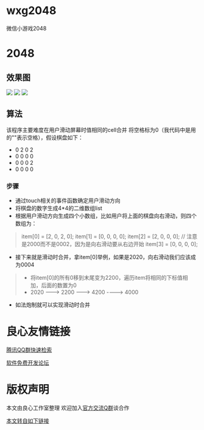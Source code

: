 # wxg2048
微信小游戏2048
# 2048
## 效果图
![](img/index.png)
![](img/exp1.png)
![](img/exp2.png)
## 算法
该程序主要难度在用户滑动屏幕时值相同的cell合并 
将空格标为0（我代码中是用的""表示空格），假设棋盘如下：
- 0  2  0  2
- 0  0  0  0
- 0  0  0  2
- 0  0  0  0
### 步骤
- 通过touch相关的事件函数确定用户滑动方向
- 将棋盘的数字生成4*4的二维数组list
- 根据用户滑动方向生成四个小数组，比如用户将上面的棋盘向右滑动，则四个数组为：
> item[0] = [2, 0, 2, 0];
> item[1] = [0, 0, 0, 0];
>item[2] = [2, 0, 0, 0];   // 注意是2000而不是0002，因为是向右滑动要从右边开始
> item[3] = [0, 0, 0, 0];
- 接下来就是滑动时合并，拿item[0]举例，如果是2020，向右滑动我们应该成为0004
>- 将item[0]的所有0移到末尾变为2200，遍历item将相同的下标值相加，后面的数置为0
>- 2020 ---> 2200 ---> 4200 ----> 4000
- 如法炮制就可以实现滑动时合并 



 # 良心友情链接

[腾讯QQ群快速检索](http://u.720life.cn/s/8cf73f7c)

[软件免费开发论坛](http://u.720life.cn/s/bbb01dc0)

# 版权声明 

本文由良心工作室整理 欢迎加入[官方交流Q群](https://u.720life.cn/s/f2316816)谈合作

[本文转自如下链接](http://u.720life.cn/g/2e71d0f0a5c601172267ba20d3a43c6e2f913ce70b127c5959a193851c8b811679fe1bd2262bef3e407aa6cec01e9d471dbe7f764fe25b75f7e5a69f26c30fc9)